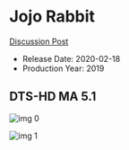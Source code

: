 # Jojo Rabbit

[Discussion Post](https://www.avsforum.com/threads/bass-eq-for-filtered-movies.2995212/post-59215134)

* Release Date: 2020-02-18
* Production Year: 2019

## DTS-HD MA 5.1

![img 0](https://i.imgur.com/z9kiWa1.jpg)

![img 1](https://i.imgur.com/mEXU7uP.png)

